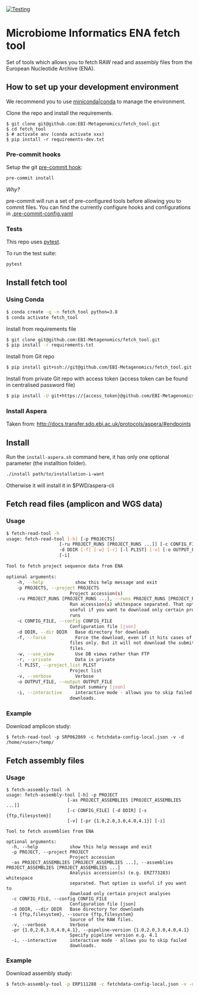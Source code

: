[![Testing](https://github.com/EBI-Metagenomics/fetch_tool/actions/workflows/test.yml/badge.svg)](https://github.com/EBI-Metagenomics/fetch_tool/actions/workflows/test.yml)

# Microbiome Informatics ENA fetch tool

Set of tools which allows you to fetch RAW read and assembly files from the European Nucleotide Archive (ENA).

## How to set up your development environment

We recommend you to use [miniconda|conda](https://docs.conda.io/en/latest/miniconda.html) to manage the environment.

Clone the repo and install the requirements.

```
$ git clone git@github.com:EBI-Metagenomics/fetch_tool.git
$ cd fetch_tool
$ # activate anv (conda activate xxx)
$ pip install -r requirements-dev.txt
```

### Pre-commit hooks

Setup the git [pre-commit hook](https://pre-commit.com/):

```bash
pre-commit install
```

*Why?*

pre-commit will run a set of pre-configured tools before allowing you to commit files. You can find the currently configure hooks and configurations in [.pre-commit-config.yaml](./.pre-commit-config.yaml)

### Tests

This repo uses [pytest](https://docs.pytest.org).

To run the test suite:
```bash
pytest
```

## Install fetch tool

### Using Conda

```bash
$ conda create -q -n fetch_tool python=3.8
$ conda activate fetch_tool
```

Install from requirements file

```bash
$ git clone git@github.com:EBI-Metagenomics/fetch_tool.git
$ pip install -r requirements.txt
```

Install from Git repo

```bash
$ pip install git+ssh://git@github.com/EBI-Metagenomics/fetch_tool.git
```

Install from private Git repo with access token (access token can be found in centralised password file)

```bash
$ pip install -U git+https://{access_token}@github.com/EBI-Metagenomics/fetch_tool@master
```

### Install Aspera

Taken from: http://docs.transfer.sdo.ebi.ac.uk/protocols/aspera/#endpoints

## Install

Run the `install-aspera.sh` command here, it has only one optional parameter (the installtion folder).

```bash
./install path/to/installation-i-want
```

Otherwise it will install it in $PWD/aspera-cli

## Fetch read files (amplicon and WGS data)

### Usage

```bash
$ fetch-read-tool -h
usage: fetch-read-tool [-h] [-p PROJECTS]
                    [-ru PROJECT_RUNS [PROJECT_RUNS ...]] [-c CONFIG_FILE]
                    -d DDIR [-f] [-w] [-r] [-l PLIST] [-v] [-o OUTPUT_FILE]
                    [-i]

Tool to fetch project sequence data from ENA

optional arguments:
    -h, --help            show this help message and exit
    -p PROJECTS, --project PROJECTS
                        Project accession(s)
    -ru PROJECT_RUNS [PROJECT_RUNS ...], --runs PROJECT_RUNS [PROJECT_RUNS ...]
                        Run accession(s) whitespace separated. That option is
                        useful if you want to download only certain project
                        runs
    -c CONFIG_FILE, --config CONFIG_FILE
                        Configuration file [json]
    -d DDIR, --dir DDIR   Base directory for downloads
    -f, --force           Force the download, even if it hits cases of submitted
                        files only. But it will not download the submitted
                        files.
    -w, --use_view        Use DB views rather than FTP
    -r, --private         Data is private
    -l PLIST, --project_list PLIST
                        Project list
    -v, --verbose         Verbose
    -o OUTPUT_FILE, --output OUTPUT_FILE
                        Output summary [json]
    -i, --interactive     interactive mode - allows you to skip failed
                        downloads.
```

### Example


Download amplicon study:

    $ fetch-read-tool -p SRP062869 -c fetchdata-config-local.json -v -d /home/<user>/temp/

## Fetch assembly files


### Usage

    $ fetch-assembly-tool -h
    usage: fetch-assembly-tool [-h] -p PROJECT
                           [-as PROJECT_ASSEMBLIES [PROJECT_ASSEMBLIES ...]]
                           [-c CONFIG_FILE] [-d DDIR] [-s {ftp,filesystem}]
                           [-v] [-pr {1.0,2.0,3.0,4.0,4.1}] [-i]

    Tool to fetch assemblies from ENA

    optional arguments:
      -h, --help            show this help message and exit
      -p PROJECT, --project PROJECT
                            Project accession
      -as PROJECT_ASSEMBLIES [PROJECT_ASSEMBLIES ...], --assemblies PROJECT_ASSEMBLIES [PROJECT_ASSEMBLIES ...]
                            Analysis accession(s) (e.g. ERZ773283) whitespace
                            separated. That option is useful if you want to
                            download only certain project analyses
      -c CONFIG_FILE, --config CONFIG_FILE
                            Configuration file [json]
      -d DDIR, --dir DDIR   Base directory for downloads
      -s {ftp,filesystem}, --source {ftp,filesystem}
                            Source of the RAW files.
      -v, --verbose         Verbose
      -pr {1.0,2.0,3.0,4.0,4.1}, --pipeline-version {1.0,2.0,3.0,4.0,4.1}
                            Specify pipeline version e.g. 4.1
      -i, --interactive     interactive mode - allows you to skip failed
                            downloads.

### Example

Download assembly study:

```bash
$ fetch-assembly-tool -p ERP111288 -c fetchdata-config-local.json -v -d /home/<user>/temp/
```
